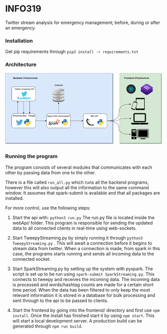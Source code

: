 # INFO319
Twitter stream analysis for emergency management; before, during or after an emergency. 

### Installation

Get pip requirements through 
``pip3 install -r requirements.txt``

### Architecture
![Dataflow](https://raw.githubusercontent.com/Lillevik/INFO319/master/architecture.png)


### Running the program
The program consists of several modules that communicates
with each other by passing data from one to the other.

There is a file called ``run_all.py`` which runs all the backend programs, however 
this will also output all the information to the same command window. It assumes that
spark-submit is available and that all packages are installed. 

For more control, use the following steps:

1. Start the api with: 
``python3 run.py`` The run.py file is located inside
the webApi/ folder. This program is responsible for
sending the updated data to all connected clients
in real-time using web-sockets.

2. Start TweepyStreaming.py by simply
running it through ``python3 TweepyStreaming.py``
. This will await a connection before it begins to
stream data from twitter. When a connection is made,
from spark in this case, the programs starts running
and sends all incoming data to the connected socket.

3. Start SparkStreaming.py by setting up the system with
pyspark. The script is set up to be run using 
``spark-submit SparkStreaming.py``. This connects
to tweepy and receives the incoming data. The incoming
data is processed and words/hashtag counts are made for a 
certain short time period. When the data has been filtered
to only keep the most relevant information it is stored in
a database for bulk processing and sent through to the api to be passed to
clients. 

4. Start the frontend by going into the frontend/ 
directory and first use ``npm install``. Once the 
install has finished start it by using ``npm start``.
This will start a local development server. A production
build can be generated through ``npm run build``.